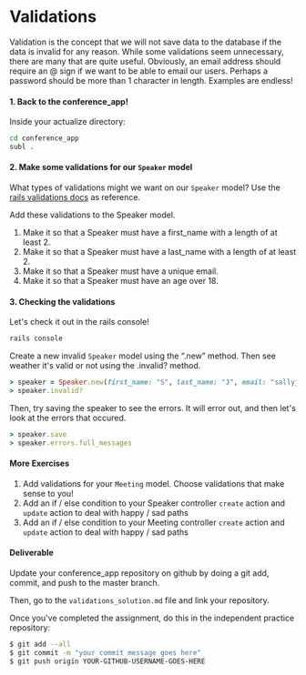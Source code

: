# Validations

Validation is the concept that we will not save data to the database if the data is invalid for any reason. While some validations seem unnecessary, there are many that are quite useful. Obviously, an email address should require an @ sign if we want to be able to email our users. Perhaps a password should be more than 1 character in length. Examples are endless!

#### 1. Back to the conference_app!
Inside your actualize directory:
``` bash
cd conference_app
subl .
```

#### 2. Make some validations for our `Speaker` model

What types of validations might we want on our `Speaker` model? Use the [rails validations docs](https://guides.rubyonrails.org/active_record_validations.html) as reference.

Add these validations to the Speaker model.

1. Make it so that a Speaker must have a first_name with a length of at least 2.
2. Make it so that a Speaker must have a last_name with a length of at least 2.
3. Make it so that a Speaker must have a unique email.
4. Make it so that a Speaker must have an age over 18.

#### 3. Checking the validations

Let's check it out in the rails console!

```bash
rails console 
```

Create a new invalid `Speaker` model using the “.new” method. Then see weather it's valid or not using the .invalid? method.

```ruby
> speaker = Speaker.new(first_name: "S", last_name: "J", email: "sallyj@gmail.com", age: 16, gender: "F")
> speaker.invalid?
```

Then, try saving the speaker to see the errors. It will error out, and then let's look at the errors that occured. 

```ruby
> speaker.save
> speaker.errors.full_messages
```

#### More Exercises

1. Add validations for your `Meeting` model. Choose validations that make sense to you!
2. Add an if / else condition to your Speaker controller `create` action and `update` action to deal with happy / sad paths
3. Add an if / else condition to your Meeting controller `create` action and `update` action to deal with happy / sad paths

#### Deliverable
Update your conference_app repository on github by doing a git add, commit, and push to the master branch.

Then, go to the `validations_solution.md` file and link your repository. 

Once you've completed the assignment, do this in the independent practice repository:

```bash
$ git add --all
$ git commit -m "your commit message goes here"
$ git push origin YOUR-GITHUB-USERNAME-GOES-HERE
```
